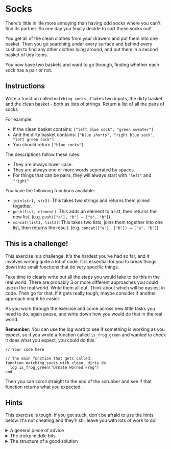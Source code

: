 # Socks

There's little in life more annoying than having odd socks where you can't find its partner.
So one day you finally decide to sort those socks out!

You get all of the clean clothes from your drawers and put them into one basket.
Then you go searching under every surface and behind every cushion to find any other clothes lying around, and put them in a second basket of tidy items.

You now have two baskets and want to go through, finding whether each sock has a pair or not.

## Instructions

Write a function called `matching_socks`.
It takes two inputs, the dirty basket and the clean basket - both as lists of strings.
Return a list of all the pairs of socks.

For example:

- If the clean basket contains: `["left blue sock", "green sweater"]`
- And the dirty basket contains: `["blue shorts", "right blue sock", "left green sock"]`
- You should return `["blue socks"]`

The descriptions follow these rules:

- They are always lower case.
- They are always one or more words seperated by spaces.
- For things that can be pairs, they will always start with `"left"` and `"right"`

You have the following functions available:

- `join(str1, str2)`: This takes two strings and returns them joined together.
- `push(list, element)`: This adds an element to a list, then returns the new list. (e.g. `push(["a"], "b") → ["a", "b"]`)
- `concat(list1, list2)`: This takes two lists, joins them together into one list, then returns the result. (e.g. `concat(["a"], ["b"]) → ["a", "b"]`)

## This is a challenge!

This exercise is a challenge.
It's the hardest you've had so far, and it involves writing quite a lot of code.
It is essential for you to break things down into small functions that do very specific things.

Take time to clearly write out all the steps you would take to do this in the real world.
There are probably 3 or more different approaches you could use in the real world.
Write them all out.
Think about which will be easiest in code.
Then go for that.
If it gets really tough, maybe consider if another approach might be easier.

As you work through the exercise and come across new little tasks you need to do, again pause, and write down how you would do that in the real world.

**Remember:** You can use the log word to see if something is working as you expect, so if you wrote a function called `is_frog_green` and wanted to check it does what you expect, you could do this:

```
// Your code here

// The main function that gets called.
function matching_socks with clean, dirty do
  log is_frog_green("Ornate Horned Frog")
end
```

Then you can scroll straight to the end of the scrubber and see if that function returns what you expected.

## Hints

This exercise is tough.
If you get stuck, don't be afraid to use the hints below.
It's not cheating and they'll still leave you with lots of work to do!

<details><summary>A general piece of advice</summary>

This exercise would be a lot easier if you had some common functions available.

For example, most languages provide:

- a `length` function that tells you how long a string is.
- a `starts_with` function that tells you whether a string starts with another string.
- an `ends_with` function that tells you whether a string ends with another string.
- some sort of function that allows you to remove a certian amount of characters from the beginning or end of a string.

Starting off by adding these functions will make your life a lot easier.

Maybe you've already written those functions in other exercises and you can reuse them here?

</details>

<details><summary>The tricky middle bits</summary>

So you have your generic helper functions written out (go back to hint 1 if not!) and you now need to put them together.

Now think about the other functions you might like:

- Maybe a function to check if something is a sock
- Maybe a function that can remove the `"left "`/`"right "` prefix
- Maybe a function that can pluralize a word
- Maybe a function that can add an element to a list ifs not already on it
- Maybe a function that can switch left and right around

Your implementation might need all of these, or it might need none of them.
But try and break things into little steps like these, and **for each one** get out a pen and paper and work out what it should do.

</details>

<details><summary>The structure of a good solution</summary>

Here's an outline of a solution you might like to use

```
function matching_socks with clean, dirty do
  // Get the clean socks
  // Get the dirty socks
  // Mix all the socks together

  // Go through each sock
  // Check the other socks for a matching one.
  // If it's there:
    // Format the word nicely
    // Add it to the final list (making sure it's not already on there)

  // Return the final list
end
```

</details>
